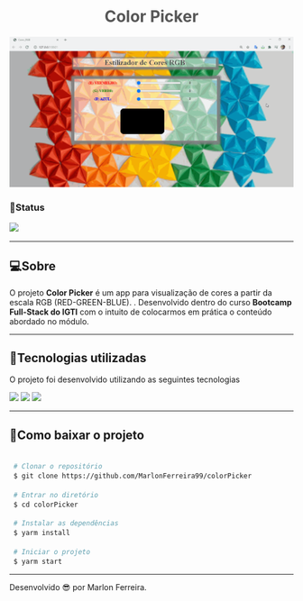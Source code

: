 <h1 align="center" style="color:rgb(87, 87, 87)"> Color Picker
   
</h1

<h1 align="center">
    <img src="assets/Presentation_Color.gif" >
</h1>

### 🌱Status

<img src="https://camo.githubusercontent.com/9740d6ecb225098be634d0d605a495343037d581/68747470733a2f2f696d672e736869656c64732e696f2f62616467652f2d4573746525323070726f6a65746f253230657374254333254131253230656d253230616e64616d656e746f2d626c75653f6c6f676f3d76697375616c2d73747564696f2d636f6465">

---

## 💻Sobre

O projeto **Color Picker** é um app para visualização de cores a partir da escala RGB (RED-GREEN-BLUE). . Desenvolvido dentro do curso **Bootcamp Full-Stack do IGTI** com o intuito de colocarmos em prática o conteúdo abordado no módulo.



---

## 🚀Tecnologias utilizadas

O projeto foi desenvolvido utilizando as seguintes tecnologias

<img src="https://img.icons8.com/color/0.8x/html-5.png">

<img src="https://img.icons8.com/color/0.8x/css3.png">

<img src="https://img.icons8.com/color/0.8x/javascript.png">


---

## 📩Como baixar o projeto

```bash

 # Clonar o repositório
 $ git clone https://github.com/MarlonFerreira99/colorPicker

 # Entrar no diretório
 $ cd colorPicker

 # Instalar as dependências
 $ yarm install

 # Iniciar o projeto
 $ yarm start
```

---

Desenvolvido 😎 por Marlon Ferreira.

